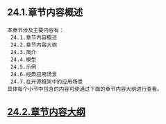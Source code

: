
## 24.1.章节内容概述
    本章节涉及主要内容有：
     24.1.章节内容概述
     24.2.章节内容大纲
     24.3.简介
     24.4.模型
     24.5.示例
     24.6.经典应用场景
     24.7.在开源框架中的应用场景
	具体每个小节中包含的内容可使通过下面的章节内容大纲进行查看。

## <a href="/enhance/markmap/general/designpattern/designpattern-java/chapter/designpattern-java-outline5-chapter24.html" target="_blank">24.2.章节内容大纲</a>

<Markmap localtion="/enhance/markmap/general/designpattern/designpattern-java/chapter/designpattern-java-outline5-chapter24.html" height="500rem"/>


